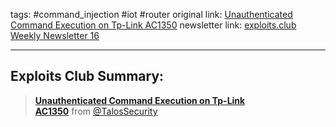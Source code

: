 tags: #command_injection #iot #router
original link: [Unauthenticated Command Execution on Tp-Link AC1350](https://talosintelligence.com/vulnerability_reports/TALOS-2023-1862?ref=blog.exploits.club) 
newsletter link: [exploits.club Weekly Newsletter 16](https://blog.exploits.club/exploits-club-weekly-newsletter-16/)

---
## Exploits Club Summary:
> [**Unauthenticated Command Execution on Tp-Link AC1350**](https://talosintelligence.com/vulnerability_reports/TALOS-2023-1862?ref=blog.exploits.club) from [@TalosSecurity](https://twitter.com/TalosSecurity?ref=blog.exploits.club) 